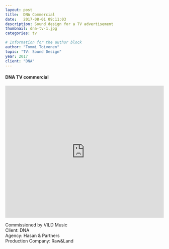 ```yaml
---
layout: post
title:  DNA Commercial
date:   2017-08-01 09:11:03
description: Sound design for a TV advertisement
thumbnail: dna-tv-1.jpg
categories: tv

# Information for the author block
author: "Tommi Toivonen"
topic: "TV: Sound Design"
year: 2017
client: "DNA"
---
```

#### DNA TV commercial

<iframe width="100%" height="420" src="https://www.youtube.com/embed/HjJPJxI3oWk?showinfo=0" frameborder="0" allow="autoplay; encrypted-media" allowfullscreen></iframe>

Commissioned by VILD Music  
Client: DNA  
Agency: Hasan & Partners  
Production Company: Raw&Land
